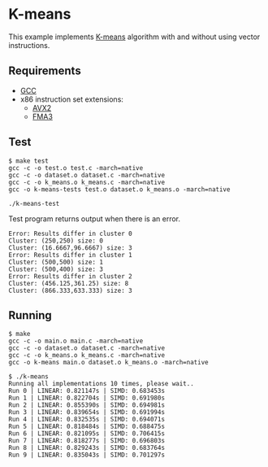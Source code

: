 # K-means

This example implements [K-means](https://en.wikipedia.org/wiki/K-means_clustering) algorithm with and without using vector instructions.


## Requirements

- [GCC](https://gcc.gnu.org/)
- x86 instruction set extensions:
  - [AVX2](https://en.wikipedia.org/wiki/Advanced_Vector_Extensions#Advanced_Vector_Extensions_2)
  - [FMA3](https://en.wikipedia.org/wiki/FMA_instruction_set#FMA3_instruction_set)


## Test

```
$ make test
gcc -c -o test.o test.c -march=native
gcc -c -o dataset.o dataset.c -march=native
gcc -c -o k_means.o k_means.c -march=native
gcc -o k-means-tests test.o dataset.o k_means.o -march=native

./k-means-test
```

Test program returns output when there is an error.

```
Error: Results differ in cluster 0
Cluster: (250,250) size: 0
Cluster: (16.6667,96.6667) size: 3
Error: Results differ in cluster 1
Cluster: (500,500) size: 1
Cluster: (500,400) size: 3
Error: Results differ in cluster 2
Cluster: (456.125,361.25) size: 8
Cluster: (866.333,633.333) size: 3
```


## Running

```
$ make
gcc -c -o main.o main.c -march=native
gcc -c -o dataset.o dataset.c -march=native
gcc -c -o k_means.o k_means.c -march=native
gcc -o k-means main.o dataset.o k_means.o -march=native

$ ./k-means
Running all implementations 10 times, please wait..
Run 0 | LINEAR: 0.821147s | SIMD: 0.683453s
Run 1 | LINEAR: 0.822704s | SIMD: 0.691980s
Run 2 | LINEAR: 0.855390s | SIMD: 0.694981s
Run 3 | LINEAR: 0.839654s | SIMD: 0.691994s
Run 4 | LINEAR: 0.832535s | SIMD: 0.694071s
Run 5 | LINEAR: 0.818484s | SIMD: 0.688475s
Run 6 | LINEAR: 0.821095s | SIMD: 0.706415s
Run 7 | LINEAR: 0.818277s | SIMD: 0.696803s
Run 8 | LINEAR: 0.829243s | SIMD: 0.683764s
Run 9 | LINEAR: 0.835043s | SIMD: 0.701297s
```
